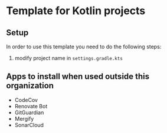# Template for Kotlin projects
## Setup

In order to use this template you need to do the following steps:
1. modify project name in `settings.gradle.kts`
<!--
2. [Optional] set up branch protection and a Personal Access Token and modify it in the `release` job for `semantic release`([more here](https://semantic-release.gitbook.io/semantic-release/recipes/ci-configurations/github-actions#pushing-package.json-changes-to-a-master-branch))
-->

## Apps to install when used outside this organization
- CodeCov
- Renovate Bot
- GitGuardian
- Mergify
- SonarCloud
